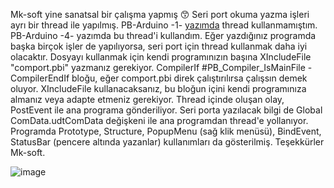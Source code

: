 Mk-soft yine sanatsal bir çalışma yapmış 😙 Seri port okuma yazma işleri ayrı bir thread ile yapılmış. PB-Arduino -1- [yazımda](https://erolcum.github.io/led-yakma/) thread kullanmamıştım. PB-Arduino -4- yazımda bu thread'i kullandım. Eğer yazdığınız programda başka birçok işler de yapılıyorsa, seri port için thread kullanmak daha iyi olacaktır. Dosyayı kullanmak için kendi programınızın başına XIncludeFile "comport.pbi" yazmanız gerekiyor. CompilerIf #PB_Compiler_IsMainFile - CompilerEndIf bloğu, eğer comport.pbi direk çalıştırılırsa çalışsın demek oluyor. XIncludeFile kullanacaksanız, bu bloğun içini kendi programınıza almanız veya adapte etmeniz gerekiyor. Thread içinde oluşan olay, PostEvent ile ana programa gönderiliyor. Seri porta yazılacak bilgi de Global ComData.udtComData değişkeni ile ana programdan thread'e yollanıyor. Programda Prototype, Structure, PopupMenu (sağ klik menüsü), BindEvent,  StatusBar (pencere altında yazanlar) kullanımları da gösterilmiş. Teşekkürler Mk-soft.

![image](https://github.com/user-attachments/assets/fdd67988-1e82-4424-9210-a780d5a80380)

